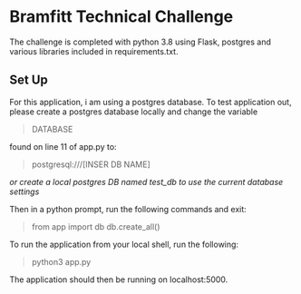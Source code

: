 
# Bramfitt Technical Challenge

  

The challenge is completed with python 3.8 using Flask, postgres and various libraries included in requirements.txt.

## Set Up

For this application, i am using a postgres database. To test application out, please create a postgres database locally and change the variable

> DATABASE

found on line 11 of app.py to:

> postgresql:///[INSER DB NAME]

_or create a local postgres DB named test_db to use the current database settings_

Then in a python prompt, run the following commands and exit:
> from app import db
> db.create_all()

To run the application from your local shell, run the following:
>python3 app.py

The application should then be running on localhost:5000. 
